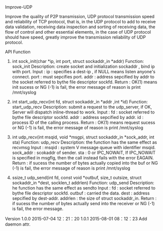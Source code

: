 Improve-UDP

Improve the quality of P2P transmission, UDP protocol transmission speed and reliability of TCP protocol, that is, in the UDP protocol to add to receive data validation, receiving data inspection and sorting of receiving data, the flow of control and other essential elements, in the case of UDP protocol should have speed, greatly improve the transmission reliability of UDP protocol.

API Function

  1. int sock_init(char *ip, int port, struct sockaddr_in *addr)
      Function: sock_init
      Description: create socket and initialization sockaddr , bind ip with port.
      Input  :
               ip   :  specifies a dest-ip , if NULL means listen anyone's connect.
               port :  must sepcifies port.
               addr :  address sepcified by addr to the socket referred to bythe file descriptor sockfd.
      Return :
              OK(1) means init sucess or NG (-1) is fail, the error message of reason is print /mnt/syslog
  
  2. int start_udp_recv(int fd, struct sockaddr_in *addr ,int *id)
      Function: start_udp_recv
      Description: submit a request to the udp_server, if OK, Server will  dispatch inline-thread to  work.
      Input  :
              fd   :  socket referred to bythe file descriptor sockfd.
              addr :  address sepcified by addr.
              id   :  process ID of the calling process.
      Return :
             OK(1) means request sucess or NG (-1) is fail, the error message of reason is print /mnt/syslog
 
 3. int udp_recv(int msqid, void *msgpi, struct sockaddr_in *sock_addr, int sta)
      Function: udp_recv
      Description: the function has the  same  effect  as recvmsg
      Input  :
               msqid     :  system V message queue with identifier msqid.
               sock_addr :  scokaddr of sender. 
               sta       :  0 or IPC_NOWAIT, If IPC_NOWAIT is specified in msgflg, then the call instead fails with the error EAGAIN.
      Return :
               if sucess the number of bytes actually copied into the buf  or NG (-1) is fail, the error message of reason is print /mnt/syslog

 4. ssize_t udp_send(int fd, const void *outbuf, size_t outsize, struct sockaddr_in *dest, socklen_t addrlen)
      Function: udp_send
      Description: he function has the  same  effect  as sendto
      Input  :
              fd      :  socket referred to bythe file descriptor sockfd.
              outbuf  :  carried the data.
              dest    :  address sepcified by dest-addr.
              addrlen :  the size of struct sockaddr_in.
      Return :
             if sucess the number of bytes actually send into the receiver  or NG (-1) is fail, the error message.

Version
         1.0.0     2015-07-04 12：21：20
         1.0.1     2015-08-01 08：12：23   Add daemon attr.
